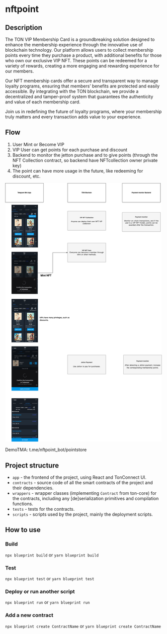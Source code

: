 # nftpoint

## Description

The TON VIP Membership Card is a groundbreaking solution designed to enhance the membership experience through the innovative use of blockchain technology. Our platform allows users to collect membership points every time they purchase a product, with additional benefits for those who own our exclusive VIP NFT. These points can be redeemed for a variety of rewards, creating a more engaging and rewarding experience for our members.

Our NFT membership cards offer a secure and transparent way to manage loyalty programs, ensuring that members’ benefits are protected and easily accessible. By integrating with the TON blockchain, we provide a decentralized and tamper-proof system that guarantees the authenticity and value of each membership card.

Join us in redefining the future of loyalty programs, where your membership truly matters and every transaction adds value to your experience.

## Flow

1. User Mint or Become VIP
2. VIP User can get points for each purchase and discount
3. Backend to monitor the jetton purchase and to give points (through the NFT Collection contract, so backend have NFTcollection owner private key)
4. The point can have more usage in the future, like redeeming for discount, etc.

![Flow](./flow.png)

DemoTMA: t.me/nftpoint_bot/pointstore

## Project structure

-   `app` - the frontend of the project, using React and TonConnect UI.
-   `contracts` - source code of all the smart contracts of the project and their dependencies.
-   `wrappers` - wrapper classes (implementing `Contract` from ton-core) for the contracts, including any [de]serialization primitives and compilation functions.
-   `tests` - tests for the contracts.
-   `scripts` - scripts used by the project, mainly the deployment scripts.

## How to use

### Build

`npx blueprint build` or `yarn blueprint build`

### Test

`npx blueprint test` or `yarn blueprint test`

### Deploy or run another script

`npx blueprint run` or `yarn blueprint run`

### Add a new contract

`npx blueprint create ContractName` or `yarn blueprint create ContractName`
